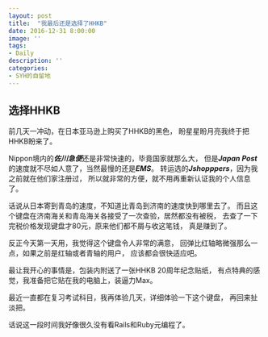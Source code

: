 ```yaml
---
layout: post
title:  "我最后还是选择了HHKB"
date: 2016-12-31 8:00:00
image: ''
tags:
- Daily
description: ''
categories:
- SYH的自留地
---
```


**选择HHKB**
---

前几天一冲动，在日本亚马逊上购买了HHKB的黑色，
盼星星盼月亮我终于把HHKB盼来了。

Nippon境内的***佐川急便***还是非常快速的，毕竟国家就那么大，
但是***Japan Post***的速度就不尽如人意了，当然最慢的还是***EMS***。
转运选的***Jshopppers***，因为我之前就在他们家注册过，
所以就非常的方便，就不用再重新认证我的个人信息了。

话说从日本寄到青岛的速度，不知道比青岛到济南的速度快到哪里去了。
而且这个键盘在济南海关和青岛海关各接受了一次查验，居然都没有被税，
去查了一下完税价格发现键盘才80元，原来他们都不屑与收这笔钱，
真是赚到了。

反正今天第一天用，我觉得这个键盘令人非常的满意，
回弹比红轴略微强那么一点，如果之前是红轴或者青轴的用户，
应该都会很快适应吧。

最让我开心的事情是，包装内附送了一张HHKB 20周年纪念贴纸，
有点特典的感觉，我准备把它贴在我的电脑上，装逼力Max。

最近一直都在复习考试科目，我再体验几天，详细体验一下这个键盘，
再回来扯淡把。

话说这一段时间我好像很久没有看Rails和Ruby元编程了。

